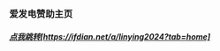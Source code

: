 ### 爱发电赞助主页
##### [点我跳转](https://ifdian.net/a/linying2024?tab=home)[https://ifdian.net/a/linying2024?tab=home]
